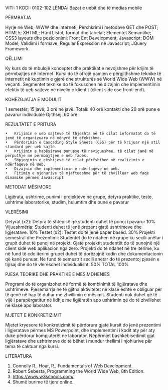 VITI: 1	
KODI:  0102-102
LËNDA:  Bazat e uebit dhe të medias mobile
  			  		           
PËRMBATJA

Hyrje në Web; WWW dhe interneti; Përshkrimi i metodave GET dhe POST; HTML5; XHTML; Html LIstat, format dhe tabelat; Elementet Semantike; CSS3 layouts dhe pozicionimi; Front Ent Development; Javascript; DOM Model; Validimi i formave; Regular Expression në Javascript; JQuery Framework.

QËLLIMI

Ky kurs do të mbulojë konceptet dhe praktikat e nevojshme për krijim të përmbajtjes në Internet.  Kursi do të ofrojë pamjen e përgjithshme teknike të Internetit në kuptimin e gjerë dhe strukturës së World Wide Web (WWW) në veçanti.  Segmentet teknike do të fokusohen në dizajnin dhe implementimin efektiv të ueb sajteve në nivelin e klientit (client side ose front-end).

KOHËZGJATJA E MODULIT

1 semestër; 15 javë; 3 orë në javë. Totali: 40 orë kontakti dhe 20 orë pune e pavarur individuale
Gjithsej: 60 orë

REZULTATET E PRITURA

    •	Krijimin e ueb sajteve të thjeshta në të cilat informatat do të jenë të organizuara në mënyrë të efektshme.
    •	Përdorimin e Cascading Style Sheets (CSS) për të krijuar një stil standard për ueb sajte.
    •	Krijimin e hapësirave punuese të navigueshme, të cilat janë në përputhje me përmbajtjen e ueb faqes.
    •	Shpjegimin e çështjeve të cilat përfshihen në realizimin e ndërfaqeve në Ueb.
    •	Dizajnin dhe implementimin e ndërfaqeve në ueb.
    •	Fitimin e njohurive të mjaftueshme për të zhvilluar web faqe dinamike përmes Javascript

METODAT MËSIMORE

Ligjërata, ushtrime, punimi i projekteve në grupe,  detyra praktike, teste, ushtrime laboratorike, studim, hulumtim dhe punë e pavarur

VLERËSIMI

Detyrat (x2): Detyra të shtëpisë që studenti duhet të punoj i pavarur	10%
Vijueshmëria: Studenti duhet të jenë prezent gjatë ushtrimeve dhe ligjeratave.	10%
Testet (x2): Testet do të jenë paper based.	30%
Projekti semestral dhe Prezentimi: Studentët do të ndahen në grupe ku secili anëtar i grupit duhet të punoj në projekt. Gjatë projektit studentët do të punojnë një client side web aplikacion nga zero. Projekti do të ndahet në tre iterime, ku në fund të cdo iterimi grupet duhet të dorëzojnë kodin dhe dokumentacionin që kanë punuar. Në fund të semestrit secili anëtar do të prezentoj pjesën e tij/saj dhe do të vlerësohet individualisht.	50%
TOTAL	100%

PJESA TEORIKE DHE PRAKTIKE E MESIMDHENIES

Programi do të organizohet në formë të kombinimit të ligjëratave dhe ushtrimeve. Pjesëmarrja në të gjitha aktivitetet në klasë është e obliguar për të qenë në hap të duhur me zhvillimin e mësimit.  Studenti nuk duhet që të vijë i parapërgatitur në lidhje me ligjëratën apo ushtrimin që do të zhvillohet në klasë apo laborator.

MJETET E KONKRETIZIMIT

Mjetet kryesore të konkretizimit të përdorura gjatë kursit do jenë prezentimi i ligjeratave përmes MS Powerpoint, dhe implementimi i kodit aty për aty duke përdorur kompjuterët ne laborator. Nëpërmjet bashkëbisedimit gjat ligjëratave dhe ushtrimeve do të bëhet i mundur thellimi i njohiurive për tema të caktuar nga kursi.

LITERATURA
1.	Connolly R., Hoar, R., Fundamentals of Web Development.
2.	Robert Sebesta, Programming the World Wide Web, 8th Edition.
3.	https://www.w3schools.com/
4.	Shumë burime të tjera online.
